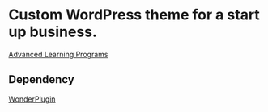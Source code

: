 # Custom WordPress theme for a start up business.
[Advanced Learning Programs](https://www.alprograms.com/)
## Dependency
[WonderPlugin](https://www.wonderplugin.com/)

